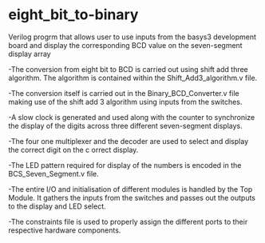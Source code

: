 # eight_bit_to-binary
 Verilog progrm that allows user to use inputs from the basys3 development board and display the corresponding BCD value on the seven-segment display array

-The conversion from eight bit to BCD is carried out using shift add three algorithm. The algorithm is contained within the Shift_Add3_algorithm.v file.

-The conversion itself is carried out in the Binary_BCD_Converter.v file making use of the shift add 3 algorithm using inputs from the switches. 

-A slow clock is generated and used along with the counter to synchronize the display of the digits across three different seven-segment displays.

-The four one multiplexer and the decoder are used to select and display the correct digit on the c orrect display.

-The LED pattern required for display of the numbers is encoded in the BCS_Seven_Segment.v file.

-The entire I/O and initialisation of different modules is handled by the Top Module. It gathers the inputs from the switches and passes out the outputs to the display and LED select.

-The constraints file is used to properly assign the different ports to their respective hardware components. 
